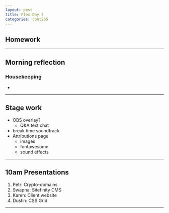 ```yaml
---
layout: post
title: Flex Day 7
categories: cpnt265
---
```


## Homework

---

## Morning reflection
### Housekeeping
- 

---

## Stage work
- OBS overlay?
  - Q&A text chat
- break time soundtrack
- Attributions page
  - images
  - fontawesome
  - sound effects

---

## 10am Presentations
1. Petr: Crypto-domains
2. Swapna: Sitefinity CMS
3. Karen: Client website
4. Dustin: CSS Grid

---
